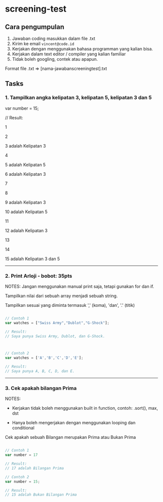 # screening-test

## Cara pengumpulan

1. Jawaban coding masukkan dalam file .txt
2. Kirim ke email `vincent@code.id`
3. Kerjakan dengan menggunakan bahasa programman yang kalian bisa.
4. Kerjakan dalam text editor / compiler yang kalian familiar
5. Tidak boleh googling, contek atau apapun.

Format file .txt => [nama-jawabanscreeningtest].txt

## Tasks

### 1. Tampilkan angka kelipatan 3, kelipatan 5, kelipatan 3 dan 5

var number = 15;

// Result: 

1 

2 

3 adalah Kelipatan 3

4

5 adalah Kelipatan 5

6 adalah Kelipatan 3

7

8

9 adalah Kelipatan 3

10 adalah Kelipatan 5

11

12 adalah Kelipatan 3

13

14

15 adalah Kelipatan 3 dan 5

---

### 2. Print Arloji - bobot: 35pts

NOTES: Jangan menggunakan manual print saja, tetapi gunakan for dan if.

Tampilkan nilai dari sebuah array menjadi sebuah string. 

Tampilkan sesuai yang diminta termasuk ',' (koma), 'dan', '.' (titik)

```js

// Contoh 1
var watches = ["Swiss Army","Dublot","G-Shock"];

// Result:
// Saya punya Swiss Army, Dublot, dan G-Shock.



// Contoh 2
var watches = ['A','B','C','D','E'];

// Result:
// Saya punya A, B, C, D, dan E.
```

---

### 3. Cek apakah bilangan Prima

NOTES: 

- Kerjakan tidak boleh menggunakan built in function, contoh: .sort(), max, dst

- Hanya boleh mengerjakan dengan menggunakan looping dan conditional

Cek apakah sebuah Bilangan merupakan Prima atau Bukan Prima

```js

// Contoh 1
var number = 17

// Result:
// 17 adalah Bilangan Prima

// Contoh 2
var number = 15;

// Result:
// 15 adalah Bukan Bilangan Prima
```
